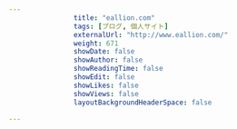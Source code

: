 ---
                title: "eallion.com"
                tags: [ブログ, 個人サイト]
                externalUrl: "http://www.eallion.com/"
                weight: 671
                showDate: false
                showAuthor: false
                showReadingTime: false
                showEdit: false
                showLikes: false
                showViews: false
                layoutBackgroundHeaderSpace: false
                ---

